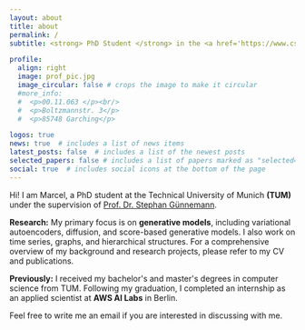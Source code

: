 ```yaml
---
layout: about
title: about
permalink: /
subtitle: <strong> PhD Student </strong> in the <a href='https://www.cs.cit.tum.de/en/daml/home/'>Data Analytics and Machine Learning (DAML)</a> group at TUM .

profile:
  align: right
  image: prof_pic.jpg
  image_circular: false # crops the image to make it circular
  #more_info: 
  #  <p>00.11.063 </p><br/>
  #  <p>Boltzmannstr. 3</p>
  #  <p>85748 Garching</p>

logos: true
news: true  # includes a list of news items
latest_posts: false  # includes a list of the newest posts
selected_papers: false # includes a list of papers marked as "selected={true}"
social: true  # includes social icons at the bottom of the page
---
```


Hi! I am Marcel, a PhD student at the Technical University of Munich <strong>(TUM)</strong> under the supervision of <a href='https://www.cs.cit.tum.de/en/daml/team/damlguennemann/'>Prof. Dr. Stephan Günnemann</a>.

<strong> Research:</strong> My primary focus is on <strong>generative models</strong>, including variational autoencoders, diffusion, and score-based generative models. I also work on time series, graphs, and hierarchical structures. For a comprehensive overview of my background and research projects, please refer to my CV and publications.

<strong> Previously:</strong> I received my bachelor's and master's degrees in computer science from TUM. Following my graduation, I completed an internship as an applied scientist at <strong>AWS AI Labs</strong> in Berlin.

Feel free to write me an email if you are interested in discussing with me.
